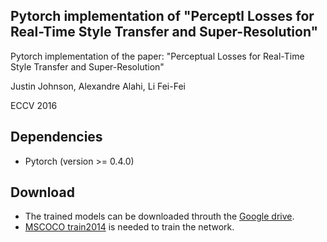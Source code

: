Pytorch implementation of "Perceptl Losses for Real-Time Style Transfer and Super-Resolution"
---

Pytorch implementation of the paper:
"Perceptual Losses for Real-Time Style Transfer and Super-Resolution"

Justin Johnson, Alexandre Alahi, Li Fei-Fei 

ECCV 2016

Dependencies
--
* Pytorch (version >= 0.4.0)

Download
--
* The trained models can be downloaded throuth the [Google drive](https://drive.google.com/drive/folders/1_FjrtNgVGgstMFRIY6K_Fp3w1K96Zpn5?usp=sharing).
* [MSCOCO train2014](http://cocodataset.org/#download) is needed to train the network.

